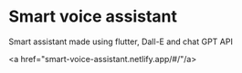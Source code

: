 # Smart voice assistant

Smart assistant made using flutter, Dall-E and chat GPT API

<a href="smart-voice-assistant.netlify.app/#/"/a>


